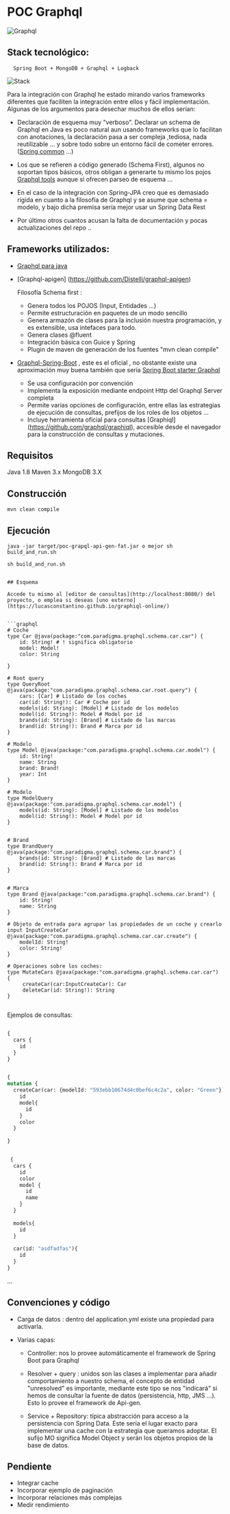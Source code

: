 # POC Graphql

![Graphql](doc/image/graphql.png)


## Stack tecnológico:

```
  Spring Boot + MongoDB + Graphql + Logback
```

![Stack](doc/image/stack.jpg)



Para la integración con Graphql he estado mirando varios frameworks diferentes que faciliten la integración entre ellos y fácil implementación. Algunas de los argumentos para desechar muchos de ellos serían:


  - Declaración de esquema muy "verboso". Declarar un schema de Graphql en Java es poco natural aun usando frameworks que lo facilitan con anotaciones, la declaración pasa a ser compleja ,tediosa, nada reutilizable ... y sobre todo sobre un entorno fácil de cometer errores. ([Spring common](https://github.com/oembedler/spring-graphql-common) ...)


  - Los que se refieren a código generado (Schema First), algunos no soportan tipos básicos, otros obligan a generarte tu mismo los pojos [Graphql tools](https://github.com/graphql-java/graphql-java-tools) aunque sí ofrecen parseo de esquema ...


  - En el caso de la integración con Spring-JPA creo que es demasiado rígida en cuanto a la filosofía de Graphql y se asume que schema = modelo, y bajo
  dicha premisa sería mejor usar un Spring Data Rest


  - Por último otros cuantos acusan la falta de documentación y pocas actualizaciones del repo ..


## Frameworks utilizados:

- [Graphql para java](https://github.com/graphql-java/graphql-java)
- [Graphql-apigen] (https://github.com/Distelli/graphql-apigen) 
      
      
	Filosofía Schema first :
	- Genera todos los POJOS (Input, Entidades …) 
	- Permite estructuración en paquetes de un modo sencillo
	- Genera armazón de clases para la inclusión nuestra programación, y es extensible, usa intefaces para todo.
	- Genera clases @fluent
	- Integración básica con Guice y Spring
	- Plugin de maven de generación de los fuentes "mvn clean compile" 

- [Graphql-Spring-Boot](https://github.com/graphql-java/graphql-spring-boot) , este es el oficial , no obstante existe una aproximación muy buena también que sería
     [Spring Boot starter Graphql](https://github.com/merapar/spring-boot-starter-graphql)

	- Se usa configuración por convención
	- Implementa la exposición mediante endpoint Http del Graphql Server completa
	- Permite varias opciones de configuración, entre ellas las estrategias de ejecución de consultas, prefijos de los roles de los objetos ...
	- Incluye herramienta oficial para consultas [Graphiql] (https://github.com/graphql/graphiql), accesible desde el navegador para la construcción de consultas y mutaciones.



## Requisitos

Java 1.8
Maven 3.x
MongoDB 3.X

## Construcción

```
mvn clean compile
```

## Ejecución

```
java -jar target/poc-grapql-api-gen-fat.jar o mejor sh build_and_run.sh
```

```
sh build_and_run.sh


## Esquema

Accede tu mismo al [editor de consultas](http://localhost:8080/) del proyecto, o emplea si deseas [uno externo](https://lucasconstantino.github.io/graphiql-online/)


```graphql
# Coche
type Car @java(package:"com.paradigma.graphql.schema.car.car") {
    id: String! # ! significa obligatorio
    model: Model!
    color: String
    
}

# Root query
type QueryRoot @java(package:"com.paradigma.graphql.schema.car.root.query") {
    cars: [Car] # Listado de los coches
    car(id: String!): Car # Coche por id 
    models(id: String): [Model] # Listado de los modelos
    model(id: String!): Model # Model por id 
    brands(id: String): [Brand] # Listado de las marcas
    brand(id: String!): Brand # Marca por id 
}

# Modelo
type Model @java(package:"com.paradigma.graphql.schema.car.model") {
    id: String!
    name: String
    brand: Brand!
    year: Int
}

# Modelo
type ModelQuery @java(package:"com.paradigma.graphql.schema.car.model") {
    models(id: String): [Model] # Listado de los modelos
    model(id: String!): Model # Model por id 
}


# Brand
type BrandQuery @java(package:"com.paradigma.graphql.schema.car.brand") {
    brands(id: String): [Brand] # Listado de las marcas
    brand(id: String!): Brand # Marca por id 
}


# Marca
type Brand @java(package:"com.paradigma.graphql.schema.car.brand") {
    id: String!
    name: String
}

# Objeto de entrada para agrupar las propiedades de un coche y crearlo
input InputCreateCar @java(package:"com.paradigma.graphql.schema.car.car.create") {
    modelId: String!
    color: String!
}

# Operaciones sobre los coches:
type MutateCars @java(package:"com.paradigma.graphql.schema.car.car") {
     createCar(car:InputCreateCar): Car
     deleteCar(id: String!): String
}


```

Ejemplos de consultas:

```graphql

{
  cars {
    id
  }
}

```

```graphql

{
mutation {
  createCar(car: {modelId: "593ebb10674d4c0bef6c4c2a", color: "Green"}) {
    id
    model{
      id
    }
    color
  }
 
}

```





```graphql

 {
  cars {
    id
    color
    model {
      id
      name
    }
  }
 
  models{
    id
  }
  
  car(id: "asdfadfas"){
    id
  }
}

```

...


## Convenciones y código

- Carga de datos : dentro del application.yml existe una propiedad para activarla.

- Varias capas:
 	
 	- Controller: nos lo provee automáticamente el  framework de Spring Boot para Graphql
 	
 	- Resolver + query : unidos son las clases a implementar para añadir comportamiento a nuestro schema, el concepto de entidad "unresolved" es importante, mediante este tipo se nos "indicará" si hemos de consultar la fuente de datos (persistencia, http, JMS ...). Esto lo provee el framework de Api-gen.
 	
 	- Service + Repository: típica abstracción para acceso a la persistencia con Spring Data. Este sería el lugar exacto para implementar una cache con la estrategia que queramos adoptar. El sufijo MO significa Model Object y serán los objetos propios de la base de datos.
 	

## Pendiente

 - Integrar cache
 - Incorporar ejemplo de paginación
 - Incorporar relaciones más complejas
 - Medir rendimiento






